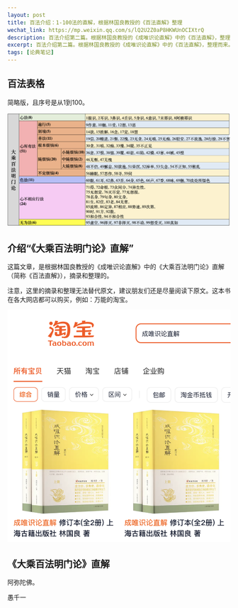 ```yaml
---
layout: post
title: 百法介绍：1-100法的直解，根据林国良教授的《百法直解》整理
wechat_link: https://mp.weixin.qq.com/s/lQ2U2Z0aP8HKWUnOCIXtrQ
description: 百法介绍第二篇。根据林国良教授的《成唯识论直解》中的《百法直解》，整理而来。
excerpt: 百法介绍第二篇。根据林国良教授的《成唯识论直解》中的《百法直解》，整理而来。
tags: [论典笔记]
---
```


## 百法表格

简略版，且序号是从1到100。

![](../images/baifa-table-simple.png)

## 介绍“《大乘百法明门论》直解”

这篇文章，是根据林国良教授的《成唯识论直解》中的《大乘百法明门论》直解（简称《百法直解》），摘录和整理的。

注意，这里的摘录和整理无法替代原文，建议朋友们还是尽量阅读下原文。这本书在各大网店都可以购买，例如：万能的淘宝。

![](../images/2025-02-23-10-27-57.png)

## 《大乘百法明门论》直解

<!-- 用这个工具制作表格 https://www.tablesgenerator.com/html_tables# -->
<div id="content"></div>
<script>
  fetch('/baifa-table.html')
    .then(response => response.text())
    .then(data => {
      document.getElementById('content').innerHTML = data;
    });
</script>


阿弥陀佛。

愚千一

